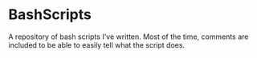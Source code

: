 # BashScripts
A repository of bash scripts I've written. Most of the time, comments are included to be able to easily tell what the script does. 
